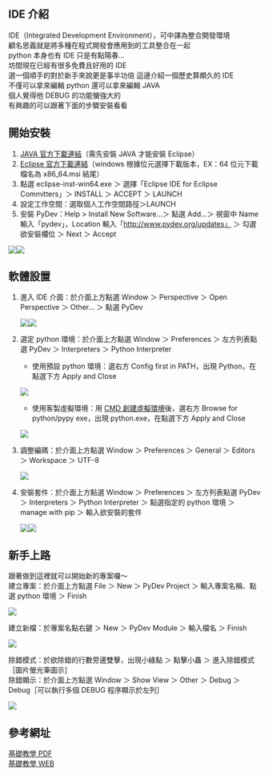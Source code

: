 ## IDE 介紹
IDE（Integrated Development Environment），可中譯為整合開發環境  
顧名思義就是將多種在程式開發會應用到的工具整合在一起  
python 本身也有 IDE 只是有點陽春...  
坊間現在已經有很多免費且好用的 IDE  
選一個順手的對於新手來說更是事半功倍
這邊介紹一個歷史算頗久的 IDE  
不僅可以拿來編輯 python 還可以拿來編輯 JAVA  
個人覺得他 DEBUG 的功能蠻強大的  
有興趣的可以跟著下面的步驟安裝看看  

## 開始安裝
1. [JAVA 官方下載連結](https://github.com/ojdkbuild/ojdkbuild/blob/master/README.md)（需先安裝 JAVA 才能安裝 Eclipse）  
2. [Eclipse 官方下載連結](https://www.eclipse.org/downloads/)（windows 根據位元選擇下載版本，EX：64 位元下載檔名為 x86_64.msi 結尾）  
3. 點選 eclipse-inst-win64.exe ＞ 選擇「Eclipse IDE for Eclipse Committers」＞ INSTALL ＞ ACCEPT ＞ LAUNCH
4. 設定工作空間：選取個人工作空間路徑＞LAUNCH
5. 安裝 PyDev：Help > Install New Software...＞ 點選 Add...＞ 視窗中 Name 輸入「pydev」，Location 輸入「http://www.pydev.org/updates」 ＞ 勾選欲安裝欄位 ＞ Next ＞ Accept  
  
![](https://github.com/yuning-lin/EnvironmentSetup/blob/main/SetUpPic/install_pydev.png)![](https://github.com/yuning-lin/EnvironmentSetup/blob/main/SetUpPic/optional_columns.png)

## 軟體設置
1. 進入 IDE 介面：於介面上方點選 Window ＞ Perspective ＞ Open Perspective ＞ Other… ＞ 點選 PyDev
  
    ![](https://github.com/yuning-lin/EnvironmentSetup/blob/main/SetUpPic/enter_eclipse_interface1.png)![](https://github.com/yuning-lin/EnvironmentSetup/blob/main/SetUpPic/enter_eclipse_interface2.png)  
  
2. 選定 python 環境：於介面上方點選 Window ＞ Preferences ＞ 左方列表點選 PyDev ＞ Interpreters ＞ Python Interpreter
    * 使用預設 python 環境：選右方 Config first in PATH，出現 Python，在點選下方 Apply and Close
      
    ![](https://github.com/yuning-lin/EnvironmentSetup/blob/main/SetUpPic/choose_python_env.png)  
      
    * 使用客製虛擬環境：用 [CMD 創建虛擬環境](https://github.com/yuning-lin/EnvironmentSetup/tree/main/Python#%E8%99%9B%E6%93%AC%E7%92%B0%E5%A2%83)後，選右方 Browse for python/pypy exe，出現 python.exe，在點選下方 Apply and Close
      
    ![](https://github.com/yuning-lin/EnvironmentSetup/blob/main/SetUpPic/choose_python_env2.png)  
      
3. 調整編碼：於介面上方點選 Window ＞ Preferences ＞ General ＞ Editors ＞ Workspace ＞ UTF-8  
     
    ![](https://github.com/yuning-lin/EnvironmentSetup/blob/main/SetUpPic/change_encoding.png)
      
4. 安裝套件：於介面上方點選 Window ＞ Preferences ＞ 左方列表點選 PyDev ＞ Interpreters ＞ Python Interpreter ＞ 點選指定的 python 環境 ＞ manage with pip ＞ 輸入欲安裝的套件  
    
    ![](https://github.com/yuning-lin/EnvironmentSetup/blob/main/SetUpPic/manage_with_pip.PNG)![](https://github.com/yuning-lin/EnvironmentSetup/blob/main/SetUpPic/install_pkg.PNG)  
    
## 新手上路
跟著做到這裡就可以開始新的專案囉～  
建立專案：於介面上方點選 File ＞ New ＞ PyDev Project ＞ 輸入專案名稱、點選 python 環境 ＞ Finish  
  
![](https://github.com/yuning-lin/EnvironmentSetup/blob/main/SetUpPic/create_new_project.PNG)  
  
建立新檔：於專案名點右鍵 ＞ New ＞ PyDev Module ＞ 輸入檔名 ＞ Finish  
  
![](https://github.com/yuning-lin/EnvironmentSetup/blob/main/SetUpPic/create_new_py.png)  
  
除錯模式：於欲除錯的行數旁邊雙擊，出現小綠點 ＞ 點擊小蟲 ＞ 進入除錯模式［圖片螢光筆圖示］  
除錯顯示：於介面上方點選 Window ＞ Show View ＞ Other ＞ Debug ＞ Debug［可以執行多個 DEBUG 程序顯示於左列］
  
![](https://github.com/yuning-lin/EnvironmentSetup/blob/main/SetUpPic/debug_mode.PNG)  
  
## 參考網址
[基礎教學 PDF](https://www.cs.ccu.edu.tw/~naiwei/cs5812/Eclipse-IDE.pdf)  
[基礎教學 WEB](http://tw.gitbook.net/eclipse.html)  
  
